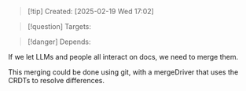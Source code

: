 
>[!tip] Created: [2025-02-19 Wed 17:02]

>[!question] Targets: 

>[!danger] Depends: 

If we let LLMs and people all interact on docs, we need to merge them.

This merging could be done using git, with a mergeDriver that uses the CRDTs to resolve differences.